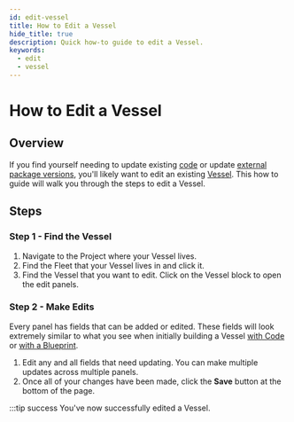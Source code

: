 ```yaml
---
id: edit-vessel
title: How to Edit a Vessel
hide_title: true
description: Quick how-to guide to edit a Vessel.
keywords:
  - edit
  - vessel
---
```


# How to Edit a Vessel

## Overview

If you find yourself needing to update existing [code](../../reference/code/code-overview.md) or update [external package versions](../../reference/packages/external-package-dependencies.md), you'll likely want to edit an existing [Vessel](../../reference/vessels.md). This how to guide will walk you through the steps to edit a Vessel.

## Steps

### Step 1 - Find the Vessel

1. Navigate to the Project where your Vessel lives.
2. Find the Fleet that your Vessel lives in and click it.
3. Find the Vessel that you want to edit. Click on the Vessel block to open the edit panels.

### Step 2 - Make Edits
Every panel has fields that can be added or edited. These fields will look extremely similar to what you see when initially building a Vessel [with Code](build-vessel-code.md) or [with a Blueprint](build-vessel-blueprint.md).

1. Edit any and all fields that need updating. You can make multiple updates across multiple panels.
2. Once all of your changes have been made, click the **Save** button at the bottom of the page.

:::tip success
You've now successfully edited a Vessel.
